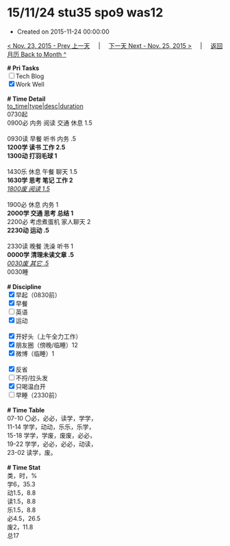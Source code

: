 # 15/11/24 stu35 spo9 was12

- Created on 2015-11-24 00:00:00

[< Nov. 23, 2015 - Prev 上一天](/_archived/lifelogs/2015/11/d23.md) &nbsp; &nbsp; | &nbsp; &nbsp; [下一天 Next - Nov. 25, 2015 >](/_archived/lifelogs/2015/11/d25.md) &nbsp; &nbsp; |  &nbsp; &nbsp; [返回月历 Back to Month ^](/_archived/lifelogs/2015/11/index.md)
<br/><div><b># Pri Tasks</b></div><div><input type="checkbox"/>Tech Blog</div><div><input checked="true" type="checkbox"/>Work Well</div><div><br/></div><div><b># Time Detail</b></div><div><u>to_time|type|desc|duration</u></div><div>0730起</div><div>0900必 内务 阅读 交通 休息 1.5</div><div><br/></div><div>0930读 早餐 听书 内务 .5</div><div><b>1200学 读书 工作 2.5</b></div><div><b>1300动 打羽毛球 1</b></div><div><br/></div><div>1430乐 休息 午餐 聊天 1.5</div><div><b>1630学 思考 笔记 工作 2</b></div><div><u><i>1800废 阅读 1.5</i></u></div><div><br/></div><div>1900必 休息 内务 1</div><div><b>2000学 交通 思考 总结 1</b></div><div>2200必 考虑煮蛋机 家人聊天 2</div><div><b>2230动 运动 .5</b></div><div><br/></div><div>2330读 晚餐 洗澡 听书 1</div><div><b>0000学 清理未读文章 .5</b></div><div><u><i>0030废 其它 .5</i></u></div><div>0030睡</div><div><br/></div><div><b># Discipline</b></div><div><input checked="true" type="checkbox"/>早起（0830前）</div><div><input checked="true" type="checkbox"/>早餐</div><div><input type="checkbox"/>英语</div><div><input checked="true" type="checkbox"/>运动</div><div><br/></div><div><input checked="true" type="checkbox"/>开好头（上午全力工作）</div><div><input checked="true" type="checkbox"/>朋友圈（傍晚/临睡）12</div><div><input checked="true" type="checkbox"/>微博（临睡）1</div><div><br/></div><div><input checked="true" type="checkbox"/>反省</div><div><input type="checkbox"/>不捋/拉头发</div><div><input checked="true" type="checkbox"/>只喝温白开</div><div><input type="checkbox"/>早睡（2330前）</div><div><br/></div><div><b># Time Table</b></div><div>07-10 〇必，必必，读学，学学，</div><div>11-14 学学，动动，乐乐，乐学，</div><div>15-18 学学，学废，废废，必必，</div><div>19-22 学学，必必，必必，动读，</div><div>23-02 读学，废。</div><div><br/></div><div><b># Time Stat</b></div><div>类，时，%</div><div>学6，35.3</div><div>动1.5，8.8</div><div>读1.5，8.8</div><div>乐1.5，8.8</div><div>必4.5，26.5</div><div>废2，11.8</div><div>总17</div>
